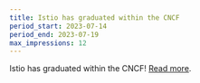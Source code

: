 ```yaml
---
title: Istio has graduated within the CNCF
period_start: 2023-07-14
period_end: 2023-07-19
max_impressions: 12
---
```


Istio has graduated within the CNCF! [Read more](/pt-br/blog/2023/istio-graduates-within-cncf/).
